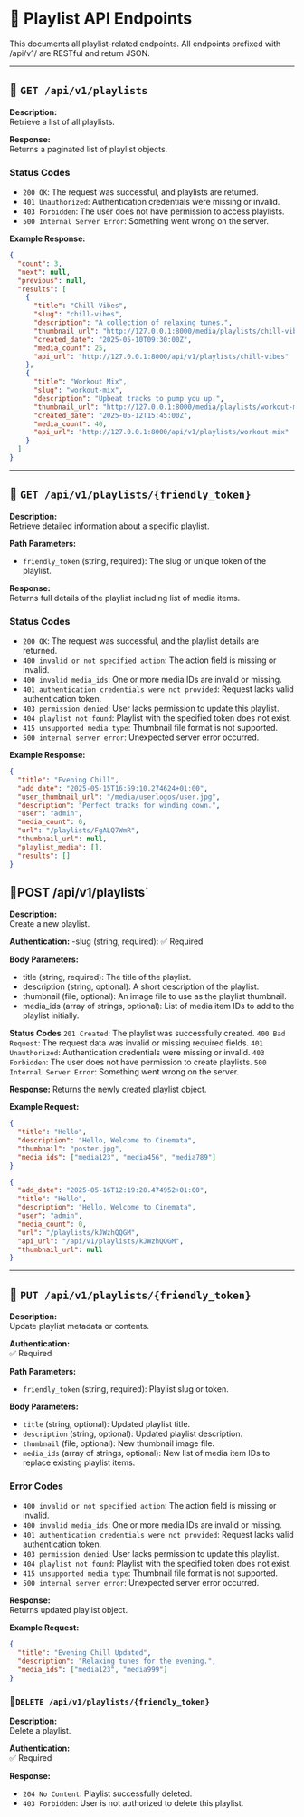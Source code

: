 # 🎵 Playlist API Endpoints

This documents all playlist-related endpoints. All endpoints prefixed with /api/v1/ are RESTful and return JSON.


---

## 🔹 `GET /api/v1/playlists`

**Description:**  
Retrieve a list of all playlists.

**Response:**  
Returns a paginated list of playlist objects.

### Status Codes

- `200 OK`: The request was successful, and playlists are returned.
- `401 Unauthorized`: Authentication credentials were missing or invalid.
- `403 Forbidden`: The user does not have permission to access playlists.
- `500 Internal Server Error`: Something went wrong on the server.



**Example Response:**

```json
{
  "count": 3,
  "next": null,
  "previous": null,
  "results": [
    {
      "title": "Chill Vibes",
      "slug": "chill-vibes",
      "description": "A collection of relaxing tunes.",
      "thumbnail_url": "http://127.0.0.1:8000/media/playlists/chill-vibes.jpg",
      "created_date": "2025-05-10T09:30:00Z",
      "media_count": 25,
      "api_url": "http://127.0.0.1:8000/api/v1/playlists/chill-vibes"
    },
    {
      "title": "Workout Mix",
      "slug": "workout-mix",
      "description": "Upbeat tracks to pump you up.",
      "thumbnail_url": "http://127.0.0.1:8000/media/playlists/workout-mix.jpg",
      "created_date": "2025-05-12T15:45:00Z",
      "media_count": 40,
      "api_url": "http://127.0.0.1:8000/api/v1/playlists/workout-mix"
    }
  ]
}
```

---

## 🔹 `GET /api/v1/playlists/{friendly_token}`

**Description:**  
Retrieve detailed information about a specific playlist.

**Path Parameters:**

- `friendly_token` (string, required): The slug or unique token of the playlist.

**Response:**  
Returns full details of the playlist including list of media items.

### Status Codes

- `200 OK`: The request was successful, and the playlist details are returned.  
- `400 invalid or not specified action`: The action field is missing or invalid.  
- `400 invalid media_ids`: One or more media IDs are invalid or missing.  
- `401 authentication credentials were not provided`: Request lacks valid authentication token.  
- `403 permission denied`: User lacks permission to update this playlist.  
- `404 playlist not found`: Playlist with the specified token does not exist.  
- `415 unsupported media type`: Thumbnail file format is not supported.  
- `500 internal server error`: Unexpected server error occurred.  

**Example Response:**

```json
{
  "title": "Evening Chill",
  "add_date": "2025-05-15T16:59:10.274624+01:00",
  "user_thumbnail_url": "/media/userlogos/user.jpg",
  "description": "Perfect tracks for winding down.",
  "user": "admin",
  "media_count": 0,
  "url": "/playlists/FgALQ7WmR",
  "thumbnail_url": null,
  "playlist_media": [],
  "results": []
}

```




## 🔹POST /api/v1/playlists` 

**Description:**  
Create a new playlist.

**Authentication:**
-slug (string, required): ✅ Required

**Body Parameters:**
- title (string, required): The title of the playlist.
- description (string, optional): A short description of the playlist.
- thumbnail (file, optional): An image file to use as the playlist thumbnail.
- media_ids (array of strings, optional): List of media item IDs to add to the playlist initially.

**Status Codes**
`201 Created`: The playlist was successfully created.
`400 Bad Request`: The request data was invalid or missing required fields.
`401 Unauthorized`: Authentication credentials were missing or invalid.
`403 Forbidden`: The user does not have permission to create playlists.
`500 Internal Server Error`: Something went wrong on the server.

**Response:** 
Returns the newly created playlist object.

**Example Request:**
```json
{
  "title": "Hello",
  "description": "Hello, Welcome to Cinemata",
  "thumbnail": "poster.jpg",
  "media_ids": ["media123", "media456", "media789"]
}
```

```json
{
  "add_date": "2025-05-16T12:19:20.474952+01:00",
  "title": "Hello",
  "description": "Hello, Welcome to Cinemata",
  "user": "admin",
  "media_count": 0,
  "url": "/playlists/kJWzhQQGM",
  "api_url": "/api/v1/playlists/kJWzhQQGM",
  "thumbnail_url": null
}

```

---


## 🔹 `PUT /api/v1/playlists/{friendly_token}`

**Description:**  
Update playlist metadata or contents.

**Authentication:**  
✅ Required

**Path Parameters:**  
- `friendly_token` (string, required): Playlist slug or token.

**Body Parameters:**  
- `title` (string, optional): Updated playlist title.  
- `description` (string, optional): Updated playlist description.  
- `thumbnail` (file, optional): New thumbnail image file.  
- `media_ids` (array of strings, optional): New list of media item IDs to replace existing playlist items.

### Error Codes

- `400 invalid or not specified action`: The action field is missing or invalid.
- `400 invalid media_ids`: One or more media IDs are invalid or missing.
- `401 authentication credentials were not provided`: Request lacks valid authentication token.
- `403 permission denied`: User lacks permission to update this playlist.
- `404 playlist not found`: Playlist with the specified token does not exist.
- `415 unsupported media type`: Thumbnail file format is not supported.
- `500 internal server error`: Unexpected server error occurred.


**Response:**  
Returns updated playlist object.

**Example Request:**  
```json
{
  "title": "Evening Chill Updated",
  "description": "Relaxing tunes for the evening.",
  "media_ids": ["media123", "media999"]
}
```




### 🔹`DELETE /api/v1/playlists/{friendly_token}`

**Description:**  
Delete a playlist.

**Authentication:**  
✅ Required

**Response:**

- `204 No Content`: Playlist successfully deleted.  
- `403 Forbidden`: User is not authorized to delete this playlist.  
